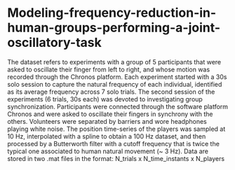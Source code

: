# Modeling-frequency-reduction-in-human-groups-performing-a-joint-oscillatory-task
The dataset refers to experiments with a group of 5 participants that were asked to oscillate their finger from left to right, and whose motion was recorded through the Chronos platform. Each experiment started with a 30s solo session to capture the natural frequency of each individual, identified as its average frequency across 7 solo trials. The second session of the experiments (6 trials, 30s each) was devoted to investigating group synchronization. Participants were connected through the software platform Chronos and were asked to oscillate their fingers in synchrony with the others. Volunteers were separated by barriers and wore headphones playing white noise. The position time-series of the players was sampled at 10 Hz, interpolated with a spline to obtain a 100 Hz dataset, and then processed by a Butterworth filter with a cutoff frequency that is twice the typical one associated to human natural movement (~ 3 Hz). 
Data are stored in two .mat files in the format: N_trials x N_time_instants x N_players
